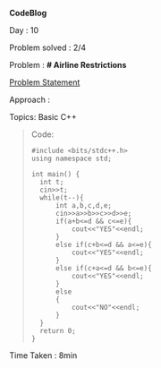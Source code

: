 **CodeBlog**

Day : 10

Problem solved : 2/4

Problem : **# Airline Restrictions**

[Problem Statement](https://www.codechef.com/SEPT21C/problems/AIRLINE)

Approach :

Topics: Basic C++

> Code:
>
>     #include <bits/stdc++.h>
>     using namespace std;
>
>     int main() {
>     	int t;
>     	cin>>t;
>     	while(t--){
>     	    int a,b,c,d,e;
>     	    cin>>a>>b>>c>>d>>e;
>     	    if(a+b<=d && c<=e){
>     	        cout<<"YES"<<endl;
>     	    }
>     	    else if(c+b<=d && a<=e){
>     	        cout<<"YES"<<endl;
>     	    }
>     	    else if(c+a<=d && b<=e){
>     	        cout<<"YES"<<endl;
>     	    }
>     	    else
>     	    {
>     	        cout<<"NO"<<endl;
>     	    }
>     	}
>     	return 0;
>     }

Time Taken : 8min
